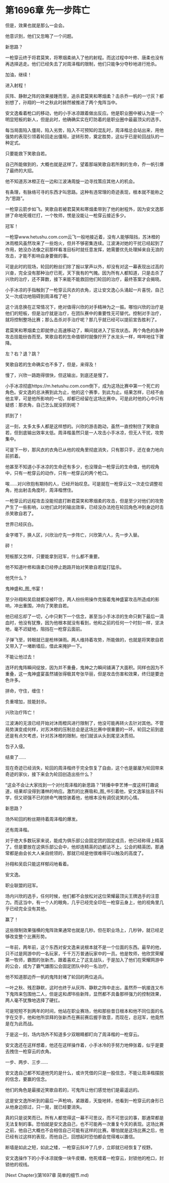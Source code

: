 # 第1696章 先一步阵亡

但是，效果也就是那么一会会。

他意识到，他们又忽略了一个问题。

新思路？

一枪穿云终于将君莫笑，将寒烟柔纳入了他的射程。而这过程中叶修、唐柔也没有再选择逃走。他们已经失去了对周泽楷的限制，他们只能争分夺秒地进行抢杀。

加油，继续！

进入射程！

灰阵、静默之阵的效果接踵而至，追杀君莫笑和寒烟柔？击杀乔一帆的一寸灰？都别想了，孙翔的一叶之秋此时赫然被推进了两个鬼阵当中。

安文逸看着枪口的移动，他的小手冰凉跟着做出反应。他是职业圈中被认为是一个明显短板的新人，但是此时，他确确实实在盯防着的是职业圈中最最顶尖的选手。

每当局面陷入僵局，陷入劣势，陷入不可预知的混乱时，周泽楷总会站出来，用他强势的表现引领着轮回走出僵局，逆转形势，奠定胜势，这似乎已是轮回战队的一种定式。

只要能救下笑歌自若。

自己所能做到的，大概也就是这样了。望着那端笑歌自若所剩的生命，乔一帆引爆了最终的大招。

他不知道苏沐橙正在一边和江波涛周旋一边寻找策应其他人的机会。

有条理，有脉络可寻的东西才叫思路。这种有违常理的奇迹表现，根本就不能称之为“思路”。

一枪穿云箭步如飞。笑歌自若被君莫笑和寒烟柔带到了他的射程外，因为安文逸那拼了命地死缠烂打，一个牧师，愣是没能让一枪穿云接近多少。

冠军！

一枪穿www.hetushu.com.com云飞一般地接近着，没有人能够阻挡，苏沐橙的沐雨橙风虽然攻来了一些炮火，但并不够密集连续。江波涛对她的干扰已经起到了作用，她没办法像之前那样看准目标时就任意发挥，她需要优先处理掉来自无浪的攻击，才能不影响自身要做的事。

可是此时的现场，轮回的粉丝们除了报以掌声以外，却没有对这一幕表现出过高的兴奋，完全没有那种治疗已死，天下我有的气魄。因为所有人都知道，只是击杀了兴欣的治疗，还不算数，接下来能不能救回他们轮回的治疗，最终答案才会揭晓。

小手冰凉的手指触到了一枪穿云风衣的衣角，这让安文逸心头涌起一片喜悦，自己又一次成功地阻碍到周泽楷了吧？

这个消息换在正常情况下，绝对值得兴欣的对手精神为之一振。哪怕兴欣的治疗是他们的短板，但是治疗就是治疗，在团队赛中的重要性无可替代。控制对手治疗，就将控制整场比赛；那么击杀对手治疗呢？那几乎就已经可以提前宣告胜利了。

君莫笑和寒烟柔立即就停止高速移动了，瞬间就进入了狂攻状态。两个角色的各种攻击技能纷沓而至。笑歌自若的生命值顿时就像拧开了水龙头一样，哗哗地往下骤降。

左？右？退？跳？

笑歌自若的生命确实也不多了，但是，来得及！

慢了，兴欣一路跑得很快，但这输出，到底还是慢了。

小手冰凉彻底https://m.hetushu.com.com倒下，成为这场比赛中第一个死亡的角色。安文逸的总决赛到此为止，他的这个赛季，到此为止。结果怎样，已经不由他主宰，可是他所影响的一切，却都已经留在这场比赛中。可是此时他的心中只有疑惑：那衣角，自己怎么就没抓到呢？

抓到了！

这一刻，太多太多人都是这样想的。兴欣的游击跑动，虽然一直控制住了笑歌自若，但到底输出效率太低。周泽楷虽然只是一人攻击小手冰凉，但无人干扰，攻势集中。

可是下一秒，那风衣的衣角已从他的视角里彻底消失，只有那只手，还在奋力地向前抓着。

他甚至不知道小手冰凉的生命还有多少，也没理会一枪穿云的生命值，他的视角中，只有一枪穿云的动作，只有一枪穿云的两个枪口。

唉……对兴欣抱有期待的人，已经开始叹息。可是就在一枪穿云又一次走位调整视角，抢出射击角度时，周泽楷愣住。

一枪穿云的远程攻击没能彻底打断君莫笑和寒烟柔的攻击，但是至少对他们的攻势产生了一些影响，以他们此时的输出效率，已经没办法抢在轮回角色冲到身边时击杀笑歌自若了。

世界已经灰白。

金字塔下，换人区，兴欣治疗先一步阵亡，兴欣第六人，先一步入替。

砰！

短板那又怎样，只要能拿到冠军，什么都不重要。

他不知道叶修和唐柔已经停止跑路开始对笑歌自若猛打猛杀。

他凭什么？

鬼神盛和_图_书宴！

至少孙翔和吴启就都没被吓住，两人纷纷用操作克服着鬼神盛宴攻击所造成的影响，冲出重围，冲向了笑歌自若。

他已经忘却了一切，心中只剩下一个信念，甚至当小手冰凉的生命只剩下最后一滴血时，他没有犹豫，因为他根本就没有看到，他和之前的任何一个时刻一样，坚决地，毫不迟疑地，阻挡在一枪穿云面前。

子弹飞至，转眼就已是枪林弹雨。两人维持着攻势，所能做的，也就是将笑歌自若又带入了一堵断墙后，借此来掩护一下。

不能让他过去！

连环的鬼阵瞬间绽放，因为并不重叠，鬼神之力瞬间铺满了大面积。同样也因为不重叠，这一鬼神盛宴虽然铺张得极其夸张华丽，但是攻击伤害和效果，终归是要逊色许多。

拼命，守住，缠住！

负重增加，技能封杀。

兴欣治疗阵亡！

江波涛的无浪已经开始对沐雨橙风进行限制了，他没可能再转火去针对其他。不管局势演变成何样，对苏沐橙的压制总会是这场比赛中很重要的一环。轮回之前到底还是有点欠考虑，针对苏沐橙的限制，他们就该从头到尾坚决贯彻。

包子入侵。

结束了……

现在奇迹已经消失，轮回的周泽楷终于完全恢复了自由，这个也是屡屡为轮回带来奇迹的家伙，接下来会为轮回创造出些什么？

“这会不会让大家找到一个对付周泽楷的新思路？”转播中李艺博一度这样打趣说道，结果却没得到潘林的响应。激烈的比赛吸和_图_书引着他，安文逸笨拙且不科学，但又顽强不已的拼命气魄惊骇着他，他根本没有调侃说笑的心情。

新思路？

场外轮回的粉丝期待着周泽楷的爆发。

还有周泽楷。

对于绝大多数玩家来说，能成为俱乐部公会固定团的固定成员，他已经称得上精英了。但是要放在这俱乐部公会中，他却连精英的边都沾不上。公会的精英团，那通常都是由会长大人亲自统领的，那就已经是他很难得可以触及的高度了。

孙翔和吴启只能这样郁闷地看着。

安文逸。

职业联盟的冠军。

场内兴欣的选手，任何时候，他们都不会放松对这位荣耀最顶尖王牌选手的注意力。而这当中，有一个人的眼角，几乎已经完全印在一枪穿云身上，他的视角里几乎已经完全没有其他。

赢了！

这些限制效果强横的鬼阵效果通常也就是几秒。但在职业场上，几秒钟，就已经足够改变整个比赛形势。

一年前，两年前，这个东西对安文逸来说根本就不是一个位面的东西。最早的他，只不过是网游中的一名玩家，千千万万普通玩家中的一员。他是牧师，他欣赏荣耀第一牧师，霸图的张新杰，跟着喜欢上了这支战队，于是加入了他们在荣耀网游中的公会，成为了霸气雄图公会固定团队中的一名治疗。

他不知道那边乔一帆的鬼阵封堵了轮回的两位追兵。

一叶之秋、残忍静默，这时也终于从灰阵、静默之阵中走出，虽然乔一帆接连又布下鬼阵来包围他二人，但是这和*图*书些新阵，显然都不具备那样强力的控制效果，两人毫不犹豫地选择了硬扛。

可是短短不到两年的时间，他站在职业赛场，他和那些昔日根本和他不同位面的名字在交手，他和他所崇拜的张新杰在赛前赛后握手致意，而现在，总冠军，他竟然是在为此而战。

于是这一刻，场内场外不知道多少双眼睛都盯向了周泽楷的一枪穿云。

安文逸还在这样想着，他还在这样操作着，小手冰冷的手努力地伸张着，似乎是要去拽住一枪穿云的衣角。

一步、两步、三步……

安文逸自己都不知道他凭的是什么，或许凭借的只是一股信念，不能让周泽楷摆脱的信念，要赢的信念。

他们的角色是最接近笑歌自若的，可鬼阵让他们感觉他们是最遥远的。

这是安文逸所听到的最后一声枪响，紧跟着，天旋地转，他看到一枪穿云的身形已从他身边掠过，只一晃，就已经要消失。

真的只是说笑而已。所有人都觉得这一幕不可思议，而不可思议的事，那通常都是无法复制的事。恐怕就是安文逸自己，也不可能再一次重复今天的表现。这场比赛之前，他自己大概也不会相信自己可能有这样的比赛。哪怕就是这场比赛之后，他已经有过这样的表现，而他自己，回想起时恐怕都会觉得难以置信。

断墙是如此之短，如此之矮，一枪穿云斜冲了几步，立即就已经恢复了视野。

安文逸操作下的小手冰凉就像一块牛皮糖，他死缠着一枪穿云，封锁他的枪口，封锁他的视线。



[Next Chapter](第1697章 简单的细节.md)